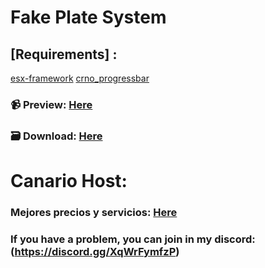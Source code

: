 # Fake Plate System

## [Requirements] :
[esx-framework](https://github.com/esx-framework/esx-legacy)
[crno_progressbar](https://drive.google.com/file/d/1e3xxChPUJehUDeWkVlv7qV_BpRw13dQF/view?usp=share_link)

### 📹 Preview: [Here](https://streamable.com/8gsv7l)
### 🗃️ Download: [Here](https://discord.gg/XqWrFymfzP)

# Canario Host:
### Mejores precios y servicios: [Here](https://canario-hosting.com/)

### If you have a problem, you can join in my discord: (https://discord.gg/XqWrFymfzP)
